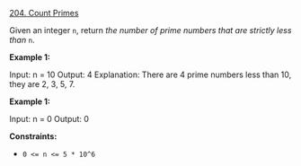 [204. Count Primes](https://leetcode.com/problems/count-primes/description/)

Given an integer `n`, return _the number of prime numbers that are strictly less than_ `n`.

**Example 1:**

Input: n = 10
Output: 4
Explanation: There are 4 prime numbers less than 10, they are 2, 3, 5, 7.

**Example 1:**

Input: n = 0
Output: 0

**Constraints:**

- `0 <= n <= 5 * 10^6`
